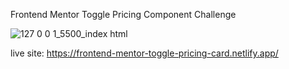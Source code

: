 Frontend Mentor Toggle Pricing Component Challenge

![127 0 0 1_5500_index html](https://github.com/yarlinlynn/Toggle-Pricing-Component/assets/140059481/3aef714e-5a04-429c-b292-90b667c85539)

live site: https://frontend-mentor-toggle-pricing-card.netlify.app/
